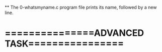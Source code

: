 ** The 0-whatsmyname.c program file prints its name, followed by a new line.


===============ADVANCED TASK================
============================================



